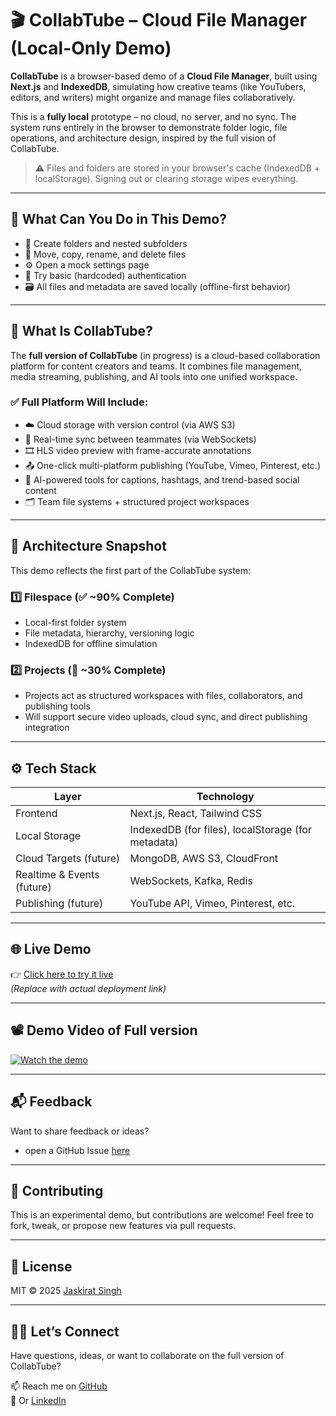 # 🎬 CollabTube – Cloud File Manager (Local-Only Demo)

**CollabTube** is a browser-based demo of a **Cloud File Manager**, built using **Next.js** and **IndexedDB**, simulating how creative teams (like YouTubers, editors, and writers) might organize and manage files collaboratively.

This is a **fully local** prototype – no cloud, no server, and no sync. The system runs entirely in the browser to demonstrate folder logic, file operations, and architecture design, inspired by the full vision of CollabTube.

> ⚠️ Files and folders are stored in your browser's cache (IndexedDB + localStorage). Signing out or clearing storage wipes everything.

---

## 🧰 What Can You Do in This Demo?

- 📁 Create folders and nested subfolders  
- 📄 Move, copy, rename, and delete files  
- ⚙️ Open a mock settings page  
- 🔐 Try basic (hardcoded) authentication  
- 🗃️ All files and metadata are saved locally (offline-first behavior)

---

## 🚀 What Is CollabTube?

The **full version of CollabTube** (in progress) is a cloud-based collaboration platform for content creators and teams. It combines file management, media streaming, publishing, and AI tools into one unified workspace.

### ✅ Full Platform Will Include:

- ☁️ Cloud storage with version control (via AWS S3)
- 🔄 Real-time sync between teammates (via WebSockets)
- 🎞️ HLS video preview with frame-accurate annotations
- 📤 One-click multi-platform publishing (YouTube, Vimeo, Pinterest, etc.)
- 🧠 AI-powered tools for captions, hashtags, and trend-based social content
- 🗂️ Team file systems + structured project workspaces

---

## 🧱 Architecture Snapshot

This demo reflects the first part of the CollabTube system:

### 1️⃣ Filespace (✅ ~90% Complete)
- Local-first folder system
- File metadata, hierarchy, versioning logic
- IndexedDB for offline simulation

### 2️⃣ Projects (🧪 ~30% Complete)
- Projects act as structured workspaces with files, collaborators, and publishing tools
- Will support secure video uploads, cloud sync, and direct publishing integration

---

## ⚙️ Tech Stack

| Layer           | Technology                        |
|----------------|------------------------------------|
| Frontend        | Next.js, React, Tailwind CSS       |
| Local Storage   | IndexedDB (for files), localStorage (for metadata) |
| Cloud Targets (future) | MongoDB, AWS S3, CloudFront      |
| Realtime & Events (future) | WebSockets, Kafka, Redis        |
| Publishing (future) | YouTube API, Vimeo, Pinterest, etc.  |

---

## 🌐 Live Demo

👉 [Click here to try it live](https://your-vercel-link.vercel.app)  
_(Replace with actual deployment link)_

---





## 📽️ Demo Video of Full version

[![Watch the demo](https://i.ytimg.com/vi/akqGAP744xQ/hqdefault.jpg?sqp=-oaymwFACMQBEG5IWvKriqkDMwgBFQAAiEIYAdgBAeIBCggYEAIYBjgBQAHwAQH4Af4EgALgA4oCDAgAEAEYaCBoKGgwDw==&rs=AOn4CLAvlkSv1FlduCLUqbg7nnrPaKQMDA)](https://www.youtube.com/watch?v=akqGAP744xQ)

---

## 📬 Feedback

Want to share feedback or ideas?

-  open a GitHub Issue [here](https://github.com/jas011/ColabTube/issues)

---

## 🤝 Contributing

This is an experimental demo, but contributions are welcome! Feel free to fork, tweak, or propose new features via pull requests.

---

## 📄 License

MIT © 2025 [Jaskirat Singh](https://github.com/jas011)

---

## 🙋‍♂️ Let’s Connect

Have questions, ideas, or want to collaborate on the full version of CollabTube?

📫 Reach me on [GitHub](https://github.com/jas011)  
🔗 Or [LinkedIn](https://linkedin.com/in/jaskirat-your-profile)

